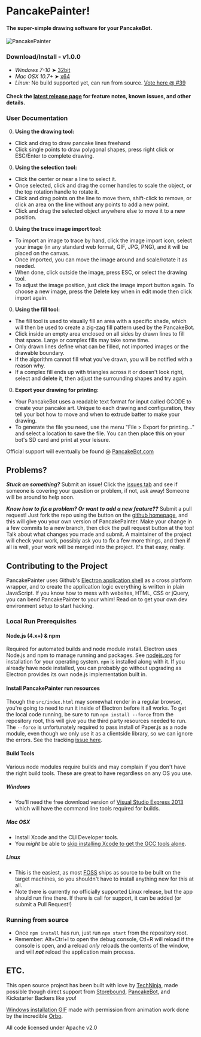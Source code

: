 # PancakePainter!
#### The super-simple drawing software for your PancakeBot.

![PancakePainter](https://cloud.githubusercontent.com/assets/320747/10681916/96629bc8-78e3-11e5-99e6-4f6c3e13cc86.png)

### Download/Install - v1.0.0
 * *Windows 7-10* ➤ [32bit](https://github.com/PancakeBot/PancakePainter/releases/download/v1.0.0/Install_PancakePainter_Win_v1.0.0.exe)
 * *Mac OSX 10.7+* ➤ [x64](https://github.com/PancakeBot/PancakePainter/releases/download/v1.0.0/PancakePainter_Mac_v1.0.0.zip)
 * *Linux:* No build supported yet,  can run from source. [Vote here @ #39](https://github.com/PancakeBot/PancakePainter/issues/39)

#### Check the [latest release page](https://github.com/PancakeBot/PancakePainter/releases/latest) for feature notes, known issues, and other details.


### User Documentation
 0. **Using the drawing tool:**
   * Click and drag to draw pancake lines freehand
   * Click single points to draw polygonal shapes, press right click or
   ESC/Enter to complete drawing.
 0. **Using the selection tool:**
   * Click the center or near a line to select it.
   * Once selected, click and drag the corner handles to scale the object, or
the top rotation handle to rotate it.
   * Click and drag points on the line to move them, shift-click to remove, or
click an area on the line without any points to add a new point.
   * Click and drag the selected object anywhere else to move it to a new
position.
 0. **Using the trace image import tool:**
   * To import an image to trace by hand, click the image import icon, select
   your image (in any standard web format, GIF, JPG, PNG), and it will be placed
   on the canvas.
   * Once imported, you can move the image around and scale/rotate it as needed.
   * When done, click outside the image, press ESC, or select the drawing
   tool.
   * To adjust the image position, just click the image import button again. To
   choose a new image, press the Delete key when in edit mode then click import
   again.
 0. **Using the fill tool:**
   * The fill tool is used to visually fill an area with a specific shade, which
   will then be used to create a zig-zag fill pattern used by the PancakeBot.
   * Click inside an empty area enclosed on all sides by drawn lines to fill
   that space. Large or complex fills may take some time.
   * Only drawn lines define what can be filled, not imported images or the
   drawable boundary.
   * If the algorithm cannot fill what you've drawn, you will be notified with a
   reason why.
   * If a complex fill ends up with triangles across it or doesn't look right,
   select and delete it, then adjust the surrounding shapes and try again.
 0. **Export your drawing for printing:**
   * Your PancakeBot uses a readable text format for input called GCODE to
   create your pancake art. Unique to each drawing and configuration, they tell
   your bot how to move and when to extrude batter to make your drawing.
   * To generate the file you need, use the menu "File > Export for printing..."
and select a location to save the file. You can then place this on your bot's
SD card and print at your leisure.

Official support will eventually be found @
[PancakeBot.com](http://www.pancakebot.com)

## Problems?
***Stuck on something?*** Submit an issue! Click the
[issues tab](https://github.com/PancakeBot/PancakePainter/issues) and see if
someone is covering your question or problem, if not, ask away! Someone will be
around to help soon.

***Know how to fix a problem? Or want to add a new feature??*** Submit a pull
request! Just fork the repo using the button on the
[github homepage](https://github.com/PancakeBot/PancakePainter), and
this will give you your own version of PancakePainter. Make your change in a few
commits to a new branch, then click the pull request button at the top! Talk
about what changes you made and submit. A maintainer of the project will check
your work, possibly ask you to fix a few more things, and then if all is well,
your work will be merged into the project. It's that easy, really.

## Contributing to the Project
PancakePainter uses Github's [Electron application shell](http://electron.atom.io)
as a cross platform wrapper, and to create the application logic everything is
written in plain JavaScript. If you know how to mess with websites, HTML, CSS or
jQuery, you can bend PancakePainter to your whim! Read on to get your own dev
environment setup to start hacking.

### Local Run Prerequisites

#### Node.js (4.x+) & npm
Required for automated builds and node module install. Electron uses Node.js
and npm to manage running and packages. See [nodejs.org](http://nodejs.org) for
installation for your operating system. `npm` is installed along with it. If you
already have node installed, you can probably go without upgrading as Electron
provides its own node.js implementation built in.

#### Install PancakePainter run resources
Though the `src/index.html` may somewhat render in a regular browser, you're
going to need to run it inside of Electron before it all works. To get the local
code running, be sure to run `npm install --force` from the repository root,
this will give you the third party resources needed to run. The `--force` is
unfortunately required to pass install of Paper.js as a node module, even
though we only use it as a clientside library, so we can ignore the
errors. See the tracking [issue here](https://github.com/paperjs/paper.js/issues/739).

#### Build Tools
Various node modules require builds and may complain if you don't have the right
build tools. These are great to have regardless on any OS you use.

##### Windows
* You'll need the free download version of
[Visual Studio Express 2013](http://www.microsoft.com/visualstudio/eng/2013-downloads#d-2013-express)
which will have the command line tools required for builds.

##### Mac OSX
* Install Xcode and the CLI Developer tools.
* You _might_ be able to [skip installing Xcode to get the GCC tools alone](http://osxdaily.com/2012/07/06/install-gcc-without-xcode-in-mac-os-x/).

##### Linux
* This is the easiest, as most [FOSS](http://en.wikipedia.org/wiki/FOSS) ships
as source to be built on the target machines, so you shouldn't have to install
anything new for this at all.
* Note there is currently no officially supported Linux release, but the app
should run fine there. If there is call for support, it can be added (or submit
a Pull Request!)

### Running from source
* Once `npm install` has run, just run `npm start` from the repository root.
* Remember: Alt+Ctrl+I to open the debug console, Ctl+R will reload if the
console is open, and a reload _only_ reloads the contents of the window, and
will _**not**_ reload the application main process.

## ETC.
This open source project has been built with love by
[TechNinja](https://github.com/techninja), made possible though direct support
from [Storebound](http://storebound.com),
[PancakeBot](https://github.com/PancakeBot), and Kickstarter Backers like _you_!

[Windows installation GIF](https://github.com/PancakeBot/PancakePainter/blob/master/resources/win32/install_anim.gif)
made with permission from animation work done by
the incredible [Orbo](https://www.reddit.com/r/orbo).

All code licensed under Apache v2.0
